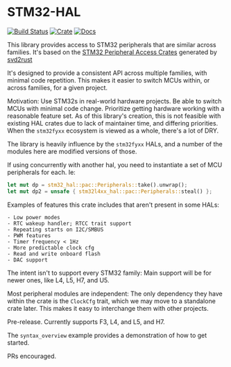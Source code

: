 # STM32-HAL

[![Build Status](https://github.com/David-OConnor/stm32-hal/workflows/CI/badge.svg)](https://github.com/david-oconnor/stm32-hal/actions)
[![Crate](https://img.shields.io/crates/v/stm32-hal2.svg)](https://crates.io/crates/stm32-hal2)
[![Docs](https://docs.rs/stm32-hal2/badge.svg)](https://docs.rs/stm32-hal2)


This library provides access to STM32 peripherals that are similar across
families. It's based on the 
[STM32 Peripheral Access Crates](https://github.com/stm32-rs/stm32-rs) generated by [svd2rust](https://github.com/rust-embedded/svd2rust)

It's designed to provide a consistent API across multiple families, with minimal code repetition.
This makes it easier to switch MCUs within, or across families, for a given project. 

Motivation: Use STM32s in real-world hardware projects. Be able to switch MCUs with
minimal code change. Prioritize getting hardware working with a reasonable feature set.
As of this library's creation, this is not feasible with existing HAL crates due
to lack of maintainer time, and differing priorities. When the `stm32fyxx` ecosystem
is viewed as a whole, there's a lot of DRY.

The library is heavily influence by the `stm32fyxx` HALs, and a number of the modules here are modified 
versions of those.

If using concurrently with another hal, you need to instantiate a set of
MCU peripherals for each. Ie:
```rust
let mut dp = stm32_hal::pac::Peripherals::take().unwrap();
let mut dp2 = unsafe { stm32l4xx_hal::pac::Peripherals::steal() };
```

Examples of features this crate includes that aren't present in some HALs:

    - Low power modes
    - RTC wakeup handler; RTCC trait support
    - Repeating starts on I2C/SMBUS
    - PWM features
    - Timer frequency < 1Hz
    - More predictable clock cfg
    - Read and write onboard flash
    - DAC support
    
The intent isn't to support every STM32 family: Main support will be for newer ones,
like L4, L5, H7, and U5.

Most peripheral modules are independent: The only dependency they have within the crate
is the `ClockCfg` trait, which we may move to a standalone crate later. This makes
it easy to interchange them with other projects.

Pre-release. Currently supports F3, L4, and L5, and H7.

The `syntax_overview` example provides a demonstration of how to get started.

PRs encouraged.